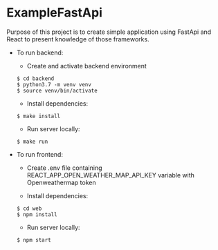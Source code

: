# ExampleFastApi

Purpose of this project is to create simple application using 
FastApi and React to present knowledge of those frameworks. 


- To run backend:

    - Create and activate backend environment
    ```
    $ cd backend
    $ python3.7 -m venv venv
    $ source venv/bin/activate
    ```
    - Install dependencies:
    ```
    $ make install
    ```
    - Run server locally:
    ```
    $ make run
    ```


- To run frontend:

    - Create .env file containing REACT_APP_OPEN_WEATHER_MAP_API_KEY variable
    with Openweathermap token

    - Install dependencies:
    ```
    $ cd web
    $ npm install
    ```
    - Run server locally:
    ```
    $ npm start
    ```
